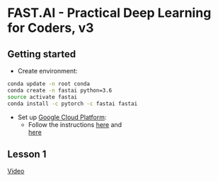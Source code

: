 # FAST.AI - Practical Deep Learning for Coders, v3

## Getting started
* Create environment:  
```bash
conda update -n root conda
conda create -n fastai python=3.6
source activate fastai
conda install -c pytorch -c fastai fastai
```
* Set up [Google Cloud Platform](https://cloud.google.com/):
  * Follow the instructions [here](https://course-v3.fast.ai/start_gcp.html) and  
  [here](https://medium.com/@howkhang/ultimate-guide-to-setting-up-a-google-cloud-machine-for-fast-ai-version-2-f374208be43)
  
  
## Lesson 1
[Video](https://www.youtube.com/watch?time_continue=8&v=IPBSB1HLNLo)
